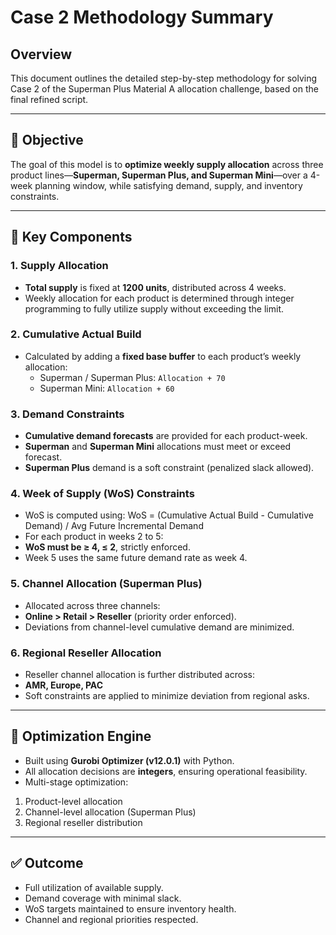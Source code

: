 # Case 2 Methodology Summary

## Overview
This document outlines the detailed step-by-step methodology for solving Case 2 of the Superman Plus Material A allocation challenge, based on the final refined script.

---

## 🎯 Objective
The goal of this model is to **optimize weekly supply allocation** across three product lines—**Superman, Superman Plus, and Superman Mini**—over a 4-week planning window, while satisfying demand, supply, and inventory constraints.

---

## 🧩 Key Components

### 1. **Supply Allocation**
- **Total supply** is fixed at **1200 units**, distributed across 4 weeks.
- Weekly allocation for each product is determined through integer programming to fully utilize supply without exceeding the limit.

### 2. **Cumulative Actual Build**
- Calculated by adding a **fixed base buffer** to each product’s weekly allocation:
  - Superman / Superman Plus: `Allocation + 70`
  - Superman Mini: `Allocation + 60`

### 3. **Demand Constraints**
- **Cumulative demand forecasts** are provided for each product-week.
- **Superman** and **Superman Mini** allocations must meet or exceed forecast.
- **Superman Plus** demand is a soft constraint (penalized slack allowed).

### 4. **Week of Supply (WoS) Constraints**
- WoS is computed using: WoS = (Cumulative Actual Build - Cumulative Demand) / Avg Future Incremental Demand
- For each product in weeks 2 to 5:
- **WoS must be ≥ 4, ≤ 2**, strictly enforced.
- Week 5 uses the same future demand rate as week 4.

### 5. **Channel Allocation (Superman Plus)**
- Allocated across three channels:
- **Online > Retail > Reseller** (priority order enforced).
- Deviations from channel-level cumulative demand are minimized.

### 6. **Regional Reseller Allocation**
- Reseller channel allocation is further distributed across:
- **AMR, Europe, PAC**
- Soft constraints are applied to minimize deviation from regional asks.

---

## 🧮 Optimization Engine

- Built using **Gurobi Optimizer (v12.0.1)** with Python.
- All allocation decisions are **integers**, ensuring operational feasibility.
- Multi-stage optimization:
1. Product-level allocation
2. Channel-level allocation (Superman Plus)
3. Regional reseller distribution

---

## ✅ Outcome

- Full utilization of available supply.
- Demand coverage with minimal slack.
- WoS targets maintained to ensure inventory health.
- Channel and regional priorities respected.



